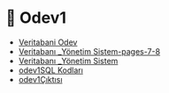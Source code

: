 # 📕 Odev1

<!--YPackage.YGitbookIntegration-tarafından-otomatik-oluşturulmuştur-->

- [Veritabani Odev](Veritabani%20Odev.pdf)
- [Veritabanı _Yönetim Sistem-pages-7-8](Veritaban%C4%B1%20_Y%C3%B6netim%20Sistem-pages-7-8.pdf)
- [Veritabanı _Yönetim Sistem](Veritaban%C4%B1%20_Y%C3%B6netim%20Sistem.pdf)
- [odev1SQL Kodları](odev1SQL%20Kodlar%C4%B1.sql)
- [odev1Çıktısı](odev1%C3%87%C4%B1kt%C4%B1s%C4%B1.sql)

<!--YPackage.YGitbookIntegration-tarafından-otomatik-oluşturulmuştur-->
